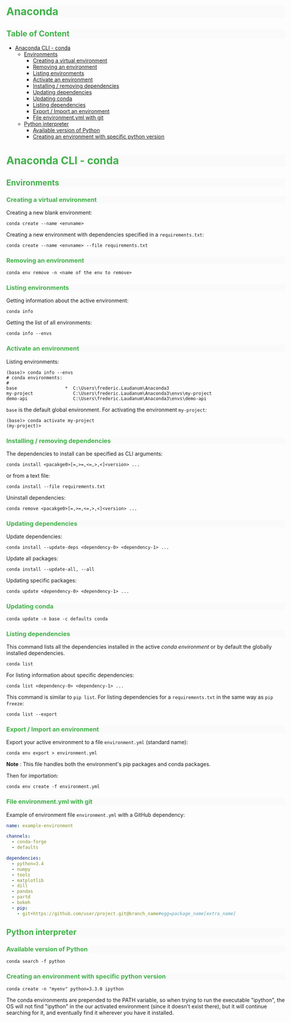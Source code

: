 <style>
body {
  width: 50%;
  min-width: 750px;
  margin: auto;
}
h1, h2, h3 {
  color: #40b149;
  background-color: #FAFAFA;
}
</style>
<h1>Anaconda</h1>

<h2>Table of Content</h2>

- [Anaconda CLI - conda](#anaconda-cli---conda)
  - [Environments](#environments)
    - [Creating a virtual environment](#creating-a-virtual-environment)
    - [Removing an environment](#removing-an-environment)
    - [Listing environments](#listing-environments)
    - [Activate an environment](#activate-an-environment)
    - [Installing / removing dependencies](#installing--removing-dependencies)
    - [Updating dependencies](#updating-dependencies)
    - [Updating conda](#updating-conda)
    - [Listing dependencies](#listing-dependencies)
    - [Export / Import an environment](#export--import-an-environment)
    - [File environment.yml with git](#file-environmentyml-with-git)
  - [Python interpreter](#python-interpreter)
    - [Available version of Python](#available-version-of-python)
    - [Creating an environment with specific python version](#creating-an-environment-with-specific-python-version)

# Anaconda CLI - conda

## Environments

### Creating a virtual environment

Creating a new blank environment:

```
conda create --name <envname>
```

Creating a new environment with dependencies specified in a `requirements.txt`:

```
conda create --name <envname> --file requirements.txt
```

### Removing an environment

```
conda env remove -n <name of the env to remove>
```

### Listing environments

Getting information about the active environment:

```
conda info
```

Getting the list of all environments:

```
conda info --envs
```

### Activate an environment

Listing environments:

```
(base)> conda info --envs
# conda environments:
#
base                  *  C:\Users\frederic.Laudanum\Anaconda3
my-project               C:\Users\frederic.Laudanum\Anaconda3\envs\my-project
demo-api                 C:\Users\frederic.Laudanum\Anaconda3\envs\demo-api
```

`base` is the default global environment. For activating the environment `my-project`:

```
(base)> conda activate my-project
(my-project)>
```

### Installing / removing dependencies

The dependencies to install can be specified as CLI arguments:

```
conda install <pacakge0>[=,>=,<=,>,<]<version> ...
```

or from a text file:

```
conda install --file requirements.txt
```

Uninstall dependencies:

```
conda remove <pacakge0>[=,>=,<=,>,<]<version> ...
```

### Updating dependencies

Update dependencies:

```
conda install --update-deps <dependency-0> <dependency-1> ...
```

Update all packages:

```
conda install --update-all, --all
```

Updating specific packages:

```
conda update <dependency-0> <dependency-1> ...
```

### Updating conda

```
conda update -n base -c defaults conda
```

### Listing dependencies

This command lists all the dependencies installed in the active _conda environment_ or by default the globally installed dependencies.

```
conda list
```

For listing information about specific dependencies:

```
conda list <dependency-0> <dependency-1> ...
```

This command is similar to `pip list`. For listing dependencies for a `requirements.txt` in the same way as `pip freeze`:

```
conda list --export
```

### Export / Import an environment

Export your active environment to a file `environment.yml` (standard name):

```
conda env export > environment.yml
```

**Note** : This file handles both the environment's pip packages and conda packages.

Then for importation:

```
conda env create -f environment.yml
```

### File environment.yml with git

Example of environment file `environment.yml` with a GitHub dependency:

```yaml
name: example-environment

channels:
  - conda-forge
  - defaults

dependencies:
  - python=3.4
  - numpy
  - toolz
  - matplotlib
  - dill
  - pandas
  - partd
  - bokeh
  - pip:
    - git+https://github.com/user/project.git@branch_name#egg=package_name[extra_name]
```

## Python interpreter

### Available version of Python

```
conda search -f python
```

### Creating an environment with specific python version

```
conda create -n "myenv" python=3.3.0 ipython
```

The conda environments are prepended to the PATH variable, so when trying to run the executable "ipython", the OS will not find "ipython" in the our activated environment (since it doesn't exist there), but it will continue searching for it, and eventually find it wherever you have it installed.

